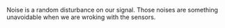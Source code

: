 Noise is a random disturbance on our signal. Those noises are something unavoidable when we are wroking with the sensors.
